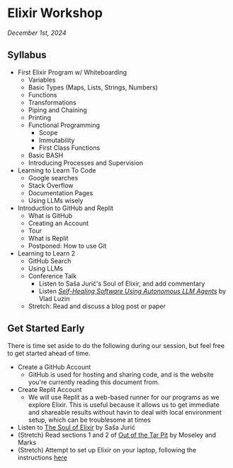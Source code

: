 # Elixir Workshop
_December 1st, 2024_

## Syllabus
* First Elixir Program w/ Whiteboarding
    * Variables
    * Basic Types (Maps, Lists, Strings, Numbers)
    * Functions
    * Transformations
    * Piping and Chaining
    * Printing
    * Functional Programming
        * Scope
        * Immutability
        * First Class Functions
    * Basic BASH
    * Introducing Processes and Supervision
* Learning to Learn To Code
    * Google searches
    * Stack Overflow
    * Documentation Pages
    * Using LLMs wisely
* Introduction to GitHub and Replit
    * What is GitHub
    * Creating an Account
    * Tour
    * What is Replit
    * Postponed: How to use Git
* Learning to Learn 2
    * GitHub Search
    * Using LLMs
    * Conference Talk
        * Listen to Saša Jurić's Soul of Elixir, and add commentary
        * Listen [_Self-Healing Software Using Autonomous LLM Agents_](https://www.youtube.com/watch?v=nHf716ayy_g) by Vlad Luzin
    * Stretch: Read and discuss a blog post or paper

## Get Started Early
There is time set aside to do the following during our session, but feel free to get started ahead of time. 

* Create a GitHub Account
    * GitHub is used for hosting and sharing code, and is the website you're currently reading this document from.
* Create Replit Account
    * We will use Replit as a web-based runner for our programs as we explore Elixir. This is useful because it allows us to get immediate and shareable results without havin to deal with local environment setup, which can be troublesome at times
* Listen to [The Soul of Elixir](https://www.youtube.com/watch?v=JvBT4XBdoUE) by Saša Jurić
* (Stretch) Read sections 1 and 2 of [Out of the Tar Pit](https://curtclifton.net/papers/MoseleyMarks06a.pdf) by Moseley and Marks
* (Stretch) Attempt to set up Elixir on your laptop, following the instructions [here](https://elixir-lang.org/install.html#by-operating-system)